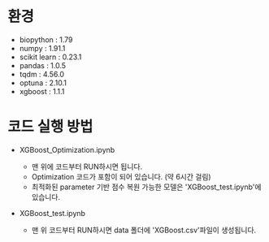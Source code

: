 # 환경
+ biopython : 1.79
+ numpy : 1.91.1
+ scikit learn : 0.23.1
+ pandas : 1.0.5
+ tqdm : 4.56.0
+ optuna : 2.10.1
+ xgboost : 1.1.1


# 코드 실행 방법

+ XGBoost_Optimization.ipynb
  + 맨 위에 코드부터 RUN하시면 됩니다.
  + Optimization 코드가 포함이 되어 있습니다. (약 6시간 걸림)
  + 최적화된 parameter 기반 점수 복원 가능한 모델은 'XGBoost_test.ipynb'에 있습니다.

+ XGBoost_test.ipynb
  + 맨 위 코드부터 RUN하시면 data 폴더에 'XGBoost.csv'파일이 생성됩니다.

